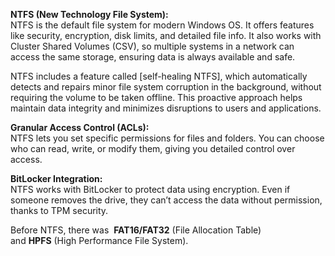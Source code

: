 
**NTFS (New Technology File System):**  
NTFS is the default file system for modern Windows OS. It offers features like security, encryption, disk limits, and detailed file info. It also works with Cluster Shared Volumes (CSV), so multiple systems in a network can access the same storage, ensuring data is always available and safe.

NTFS includes a feature called [self-healing NTFS], which automatically detects and repairs minor file system corruption in the background, without requiring the volume to be taken offline. This proactive approach helps maintain data integrity and minimizes disruptions to users and applications.

**Granular Access Control (ACLs):**  
NTFS lets you set specific permissions for files and folders. You can choose who can read, write, or modify them, giving you detailed control over access.

**BitLocker Integration:**  
NTFS works with BitLocker to protect data using encryption. Even if someone removes the drive, they can’t access the data without permission, thanks to TPM security.

Before NTFS, there was  **FAT16/FAT32** (File Allocation Table) and **HPFS** (High Performance File System).